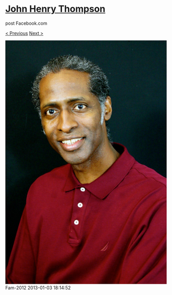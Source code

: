 # [John Henry Thompson](../README.md)
post Facebook.com

[< Previous](2013-01-03-4.md) [Next >](2013-01-03-6.md)

[![](../media/2013-01-03/Fam-2016.jpg)](../README.md)
Fam-2012
2013-01-03 18:14:52